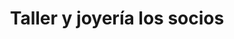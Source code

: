 ---
title: "Taller y joyería los socios"
url: /amalfi/taller-y-joyeria-los-socios/
shop: Schmuck
---